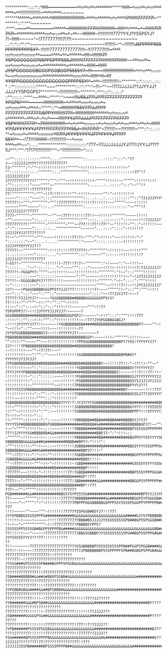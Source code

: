 ^^^^^^^^^^^::::::^::^~~!!!!!~~~~~~~~~~^^::^^::^^:^^^^^^^^~~^^^^^~~!!!!!!~^:::::^^::^:::^^^^^^^^~^^~~!!!!!!!!!!!!!!!!~~~~~^^^^:^^^^~~~~~~~~~~~~
^^^^^^~~~~~~~~^^^^^^~~~~~~~~~~~~~~~~~^^^^:^^^:^~~!!!!!!!!!!!!!!!!7!!!!!!!!~~~^^^^::^^^^^^::^::^^^^~~!7!!!!!!!777777!~~~^^^^^^^^:::^:^^^~~~~~~~
:^^^^~~~~~~~~~~~~~~~~~~~~^^~~~~~~~~~~^^^^^^~~~!!!!!!!!!!!!!!!777!!!!7!!!!!!!!!!~~~~~!!!!!~~^^:^^^^~^~!!!!!!!7!7!7!!7!~^^^^^^^^:^^^^^::::^~~~~~
..::^^~~~^~~~~~~~~~~~~~~~^^~~~~~~~~~~~~~~!!!!!!!!!!~~~!!!!!!!!!!!!777?YYJ?Y55P5YJ?7!~~~!!!!!!~~~~~~~^~!7777777!!!!7!7!!~~~~~~~~~~~~~~~~~~~~~~~
...:^::^:::^^:^^~~~~~~~~~~~~~~~~~~~~~~~~~~!!!!!!!!~^^~!!!!!!!!~~J5PPPPP555PPPPPPPPP5Y?~~~!!!!!!!777777777777!!!!~!!!77777!!!!~~~~~~~~~~~^^^^~~
::::^:::::::^::::::::::^^~~~~^^^^~^^~^^^^^^~~~~~!!!!~!!!!!!!!~~7?Y5PGGGGGGGP55PPGPPP555J!!!!!!!!!7777777!!!!!!!!!!!7!!!!!!!!~~~~~~~~^^^::::^^~
::::^:::::::^:::::..::..:^~^^^^^^^^^^^:::^^^^^^^~!!!!!!!~!!!!!?JY5PGGGGGGBGGGPGGBGGP5555Y7~!!!~~~~!!!!!!!!!!!!!!!!!!!!!!!!~^:^:::^^^......:.^~
:::^:::::::::::::::..:::^^^^^^^^^^^^^^^:::::::^^^~!!!!!^^!!~!!?YY5PPGGGGGGGGGGGGGGGPPPP55Y!^~^^^~~~~~!!!!!!!!!!!!!~^^^^^^^:::^::::::::...::.:^
::^^:::::::::::::::::^^^^^~~~^^^^^^^^^^::::^::^^:^~!!!~^^~~!7!7JJJJJJ??JJYYJJ?JJJJYY5PGGP57^^^^^^^^~!!!!!!!!!!!!!!~^^^^^^^::^^^::::^::..::..:^
::^^:::::.::.:^^^^~~~~^^^^~~~^^^^^:^~~~~~~~~~~~~~~~~!!!~~~~J55J7??J???77777777777777?YPGP5!^^^^~~~~~!!!!!!!!!!!!!!!!~^:^^^:^^::::::^::.:::.:^~
.::^:::::::^^^~~~~~~~^^^:^~~~^^^^^::^^~~~~~~~~~!!!!!!!!!!!?55Y?7?JJ????77777777777777J5PPY!!!!!!!!!77!!~!!!!!!!!!!!!!!!~~^^^^^^^:::^::::...::^
::^^^^^^^^~~~~~~~~~^^^:::^~~~~~~~^:::^~~~~~~~~~~~~~~~!!!!!?YYJ?!?JJJJ??77777777!!!777?Y5PY!!!!!!7777!~~^~7!!!!!!!!!!!!!!!!!!~^~^::^^^:::.::...
::^~~~~~~~~~~~~~~~^::::::^~~~~~~~^:^~~~~~~^^^^::^^::^~!!!!!?Y?!7JYYYYYYJ?7????777!777?Y55J~!!!!777!7!~~^~7!!!!!!!~~!!!!!!!!!!!~^^^::^:::..:.::
^^~~~~~~~~~~~~~~~^:.:::.:^~^^~~~~^^~~~~~~^:.::::::::::^~~!!!7!?JYYY5YYYYJ77?YYYYJ???7?55Y!^^~~~~!77!!!!~~!!!!!!!!!~~~!!!!!!!!!!!!!~~~~^:::::::
^~~^^^:::^^~~~~~~^:......^^^^^^^^^^^^^^::::::::::::::::^7?7~!!7JJJJJJJJYJ77!?JYYJJ????5J^^^:^^^:^!7!7!!!!!!!!!!!!!^^^~^!!!!!!!!!!!!!!!~^::::::
~~~^::::...^^^^^^^^.....:^^^^^^^^^^^::.......::::::::::~?JJ~~!?JJJJJJJJJ?777777777777JY~^^^^^^^^^~!!!77!!!!!!!!!!!^^^^^^!!!!!!!!!!!!!!!~~^^:^:
~~^^::::.:::::::^^^^:...:^^^^^^^^^^::.......:::::^:::^:^7?J~~!JJJJJJJYYY???7777777777?7J~^^^^^^:^~^^~!!!!!!!!!!!!!^^^^^~!!!!!!!~~~~~!!!!!!!!~^
^^:::::::::::.:^^^^^^::.:^^^^^^^^^^^^:......::::::::::::~!J7^!?JJJJJJJYJJ?J7777777777??!^^^^^~^^^~^^^~~!!!!!!!!!!!~^^^^!!!!!!~~^^^^^~!!!!!!!!!
~^^::::::::^~~~~^^^^~~^^^^^^^^^^^^^^^:......:..:::::^:::^~~^^!?JJJJJJJ?7?!!77777777?77!^^^^^^^^^^~^^^~!!7!!7!!!!!!^^~!!!!!~~~~~~^^~^~!!!!!!!!!
~~~~~^:::::^~~~~^::::^^^^^^^^^^^^^^::...:...:...::::::::^^::^7JJJJJYYYYYJ?????77777!!~^^^~^^^^^^^~^^^!77777777!!!!!!!7!!!!!!~~~^^^^^~~~~!!!!!!
~~~~~~^^^^~~~~~^:::..:^^^^^^^^^^^^^:........:::::::::::^~~^^^!?JJJJJJJJJ??777?7777~^^^^^^~^^^^^^^~~^^~~!777!!!!!!!77!!~~!!!!!!^^^^^^~~~~~!!!!!
~^^~~~~~~~~~^::...:....:^^^^^^^^^~^^^::::...::::::::^:::~~~~!!!7JJJJJ??7777777???!^^^^^^^~^^^^^^^^~^^^~~777!!!77!!77!^~~^!!!!!~^^::^~!!!!!!~~~
~^:^::~~~~~~^::..:::...^^^^^^^^^^^~~~~~~^...::::^::::^~!!!!!!?JJJJJYYJJ?777?????7!~~^~^^^^^^^~^^^~~~~~!!!!!!!!77!7!~^^^~^^~!!!!~^~~~!!!!!!~^~^
^::::::::^~~^:....:....:^^^^^^^^^:^~~~~~^::::.::::::~!!!!!!!!?JJJJYYY5YYYJJ???77777!~~^^^^^^^^^^^~!!!!!!!!!7777777!~^^^^^^^^~!!!!!!~~~!!!!!^^^
::.:::::::~~~^:::::....^~^^^^^^^^:::^~~~~~~^^::::::~!!!!!!!!!?JJJJJJJ?????77777?7~55?!~^^^^^^^^^^~!!!!!!!~777!!7!7!~^^^^^^^:^~!~~~~^:^~~!!!!~~
^:::::....^~~^:::.::...^~^~~~~^^^:.::^~~~~~~!!!!!~!!!!!!!!!7!7JJJJJJJ?????7777?!~7GGGPY7~^^^^~~!!!!!!!~~~!!!!!!!!!!~^^^^^^^:^!~~^:::^^^^!!!!!!
~::::::::::~~~^::::::::~~~~~~~~~^:^^~~~~~~~!!!!!!!!!!!~~^~!JJ7JJJJJJJJ????7???!~~5GGGGBGPYJ???7!!!!!~~~~~~!!!!!!!!!~^^^^^^:^~!~^::::^:^^^!!!!!
~~^::::::::~~~^::::::::~~~~~~~~~~~~~~~~~~^^^^~~!!!!!7!!~~!!JYYJJJJJJJ????JJ?!~~~!PGGGGBBBBGGGPP5YYJJJ??7!!!!!!!!!7!~~~~^^^^^!!~^:::^^:^^^~!!!!
~~~^:::^:::^~~~^::^^::^~~~~~~~~~~~~~~~^::::^~~!7?JJYJ77~!~~?77777!7JJJJYJ?!~~~~~?GGGBBBBBB##BBBBGGGGGGGPP5YJ?77!!!!~^^~^^^^~!!~^^:^^::^^~!!!!!
!!~~~^::^:::~!~^::^:::^!!!~!!!~~~~~~~^^^~!!7?Y5PGPPPJ?!~!!!JJYYYYJJJYJJ7!~~~~~~?GGGBBBBBBB####BBBBBBBBBBBBBGGGPGPJ!~~~~~~^~!!!^:::^:^^^!!!!777
~!!!~^::^^::~!~!~^^^::^!!!!!!!!!!~~~!77?JY5PGGBBGGBGJ?~!!!!JYYYYYJ77?!!~~~~~~!YGGBBBBBBBB#####BBBBBBBBBBBBBBBBBBBBP7~~~~^^~!!~^^^^^::^!!!!!!!7
^~~!!!~^::^^~~~~!!!!~~~!!!!!!!!!~7?JYY5PGGBBBBBBBBBGYJ~~!!~YYYYYYJ7!~~~~~~~~?PBBBBBBBBBBB####BBBBBBBBBBBBBBBBBBBBGGP!~~~~~!!!~^^^^^^~!!!!!~~~~
^^~!!!~^^~~~~~^^~~~!!!!!!!!!!!!!7PPGGGBBBBBBBBBBBBBBPY?Y55!YYYYYYJ7?JJ?!!!!7PBBBBBBBBBBB#BBBBBBBBB##BBBBBBBBBBBBBBBB?~~!!!!!!!~~~^^~!7!77!~~~^
!!!!!!!!!~~~^:^^::^~~~~!!!!!!!!!JGGBBBBBBBBBBBBBBBBBBPB#GY?YYYYYYJ7JJYJJ?JYPGBBBBBBBBBBB#BBBBBBBB####BBBBBB#BBBBBBBBY~~!!!!!77!!~^~!7!!!~^^~~^
!!!!!!!!!~~~^::^::::::~~~!!!!!!!YGBBBBBBBBBBBBBBBBBBBBBBGY?YYYYYYJ?JYYYJYYYPBBBBBBBBBBBBBB#BBBBBB#####BBBB##BBBBBBBBB5!~~~~~!!!7!!!77!!!~^^^::
!!!!!!!!!!~^:::^::::::~~~~!!!!!!PGBBBBBBBBBBBBBBBBBBBBBBG5JYYYYYYYYYJJJJJJ5BBBBBBBBBBBBBBB###BBB#####BBBBB#BBBBB#BBBBBP!~~~~~!!!!7777777!!!!~~
~!!!!!!!!!~^::::::::.:~~~!!!!!!!PGBBBBBBBBBBBBBBBBBBBBBBG5Y5JJJJJYJJJJJYY5GBBBBBBBBBBBBBB#####B######BBBBB#BBB##BB#BBBG7~~~~~~!!!!!7777!!!!!!!
!!!!!!!!!!!~^^^^^^^^^^~~!!!!!!!7PBBBBBBBBBBBBBBBBBBBBBBBPYYYJ???J5YYY5555PBBBBBBBBBBBBBBBB###B#######BBBBB#BB#BBB###BBY~~~~~~~~!!!!7777!!~!!!!
!!!!!!!!!!!!~^::^^:::^~!!!!!!!!75BBBBBBBBBBBBBBBBBBBBBBBG555J777J5YYYYYYYBBBBBBBBBBBBBBBBB###########BBBB##B##BB####BBG57~~~~~!!!!7777!!!^^^^^
!!!!~~~!!!!!!~^^^^:::^!!!!!!!!!?5GBBBBBBBBBBBBBBBBBBBBBBGYYY7!7!JYJYYYY5GBBBBBBBBBBBBBBBB###########BBBBB#B########BB###G7~~~~!!!!!!77!!!~^^^^
!!!~^^^!!!!!!!~^:^:::^!!!!!!!!!JGBBBBBBBBBBBBB#BBBBBBBBBGYYY7!!!Y555555PBBBBBBBBBBBBBBBBB###########BBBB##########BB##BBB5~~~~!!!!!!~!!!!~::^:
!!!^^~!!!!!!!!!^:^^::~~!!!!!!!!YGBBBBB#BBB#BBBBBBBBBBBBBBPPP?!!!5YYYYYJ5#BBBBBBBBBBBBBBB############BBBB##########BBBBBBBBPY?7!~!!~~^~!!!~^:::
!!~^^^^^~!!!!!!~^:^::~~~~!!!!!!YBBBBBB##BBB###BBB####BBBB5YJ?YJ?YYYY55P#BBBBBBBBBBGPGBBBB##########BBBBB#&##########BBBBBBBBBGPJ7!~~^^~!!!~^::
!~~^~^^^^!!!!!!!~::::~~~~!!!!!!YBBBBB####BBB#########BBBBP555555PPPPPPPBBBBBBBBBBGJJ?77??JJYYYY5G#BBBBBB#&&###################BBPJ7~^:^~!!!~::
~^^^^^^~!!!!~~!~!~:::~~~!!!!!!!YBBBBB#####BB########B##BBGPP5YY55YYYY5B#BBBBBBBBBBYYYJJJJJJ??????5BBBBBBB&&&&&&###&#########BBBB##BPY?~^!!!!^:
~^^^!!!!!!!~^^~!~~~::~~!!!!!!!!JGBBB#######B###########BBG5YYYY555PPPG##BB###BBB#PJ55YJJJJJJJJJJ??5BBBBBB#&&&&###&##################BBPJ7!!!~^
^^^~!77!!!!~^:^~!!~^^~!!!!!!!!!7GBBB####################BBGPP5YPPPPPPG###########BGPY5YJJJJJJJJJ???JGBBBB#&&&&&#&####################BBB5!!!!~
^^~!777!!!!!~^^^~!!~^~!!!!!!!!~!GBB######################G5555Y5YYY55G#############B55YYJJJJJJJJ????JGBBBBB##############BB##########BBBP!!!!!
!77777!~~~!!!!~^~!!!!!!!!!!!77!7GBBB####################BBP555YPPPGGG###############G555YYJJJJJJJ????YBBBBBBBBBBBBBBBB###BBBB##BBBB###BGP!!77!
7777!~~^~^^^~!!!!!!!!!!!!!!777!JBB#######&&#############BBGGP5YPPPPPP################BP55YYYJJJJJ????YGBBBBBBBBBBBBBBBBBBBBBBBBBBBBB###BP!!777
777!~~^^~^^^^^!!!!!!!!!!!!77777?PGB#######&&############BBG5Y5YP5555G########################BP5YJJJJYPBBBBBBBBBBBBBBBBBBBBBBBBBBBBBBB##B?!777
77!~~~~~~^^^^^!!!!!!!!!!!7777775BBBBB########&&#########BBGGP5YPGGGGB#################&&&&&&&&&BP55Y5PPB###BBBBBBBBBBBBBBBBBBBBBBBBBBBBBBP7777
!!~~~~^~~^^^^:^~^~!!!!!!!777777PBPPPGGGBBBBBGGPPP55Y5555PGGGPPYPPPPPB##############&&&&&&&&&&&&&&&####&&&&##BBPGGPBBBBBBBBBBBBBBBBBBBBBBBB?777
!!!!~~~~~^^~~~~^^^~!!!!!!!77777Y55PGGB#B5YJ7!!!77?JYY5PBBBG55555PPPG#############&&&&&&&&&&&&&&&&&&&&&&&#####GJY5YPBBBBBBBBBBBBBBBBBBBBBBY7777
!!!!!!~!~~~~!~~~~~~!!!!!77777777YBBB#B5JJJJJY555555555PB##BGP55PGGGB##########&&&&&&&&&&&&&&&&&&&&&&&&&&########B###BBB###############B5?!7???
!!~!~~^~^^^^^^^^^^~!!!777777777!PBBBB5YPP5?J55555PP5555GB#BGPP5PPPPB&#####&&&&&&&&&&&&&&&&&&&&&&&&&&&&&&&&&&&&BB#################BBG5J7!77????
77!!!!!!~~~^~~~~~!77777777777777JBBG5GBBBPJY5555555555PG##BGP55PPPG#&####&&&&&&&&&&&&&&&&&#&&&&&&&&&&&&&&&&&&&Y7??JYY55555YYYJ???77!!!!!!!!???
??7!!~~~~~~~~77777777777777777777YG5GBBBBBP5555555555PPB##PGGP5PGGB####&&&&&&&&&&&&&&&&&BGGG#&&&&&&&&&&&&&&&&&P77777777777777!!!!7!!!!!777????
???!!~!!~~~~!777777777777777777777JPBBBBBBBP555PPPPP5PB##BGBGP5PPGB#&&&&&&&&&&&&&&&&&&&&#BBB#&&&&&&&&&&&&&&&&&B?7777777777???7777777!!7???????
????77!~!!7777777777777777777777????JY55G###GP555555PB###BGPPP5PGGB&&&&&&&&&&&&&&&&&&&&&&&&&&&&&&&&&&&&&&&#####Y77777777777???777777777???????
??????777777777!!77777777777777!!7?????J5B####BBBBB#&&##&#BBGP5GBB#&&&&&&&&&&&&&&&&&&&&&&&&&&&&&&&#############5?77777777777????77777?????????
7???????????77!!!!7777777777777!!!7??????JYPGBB#GB&&####&&##BP5BBB#&&&&&&&&&&&&&&&&&&&&&&&&####################G?77777777777??????????????????
777???????77!!!!~!77777777????7!!!!!77??JJ?????YYB######&&&#BP5B##&&&&&&&&&&&&&&&&&&&&&########################BY????7?77777??????????????????
7777?????7!!!!!!!~77777???????7!!!!!!!7?JJJJ???J5B######GGGGGP5G##&&&&&&&&&&&&&&&&&&&###########################P????????????????????????77???
7777?????7!!!!!!!!7?77????????7!777!!7!7JJJJ??JYPB######P5555P5GGB&&&&&&&&&&&&&&&&&&&&##########################BJ????????????????????????????
????J?????7!!!!!!!7????????????!!77777??JJJJ??Y5G######BP5555PPPPB&&&&&&&&&&&&&&&&&&&&&&&#&######################G????????????????????????????
JJJJJJ???????7!77!7????????????77!!7??JJJJJJJ55PB######BP5555PPPPB##&&&&&&&&&&&&&&&&&&&&&&&&&&&##################BJ???????????????????????????
